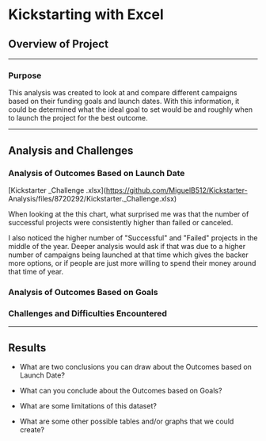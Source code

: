 # Kickstarting with Excel

## Overview of Project

---

  ### Purpose
  This analysis was created to look at and compare different campaigns based on their funding goals and launch dates.
  With this information, it could be determined what the ideal goal to set would be and roughly when to launch the project
  for the best outcome. 

---

## Analysis and Challenges

  ###  Analysis of Outcomes Based on Launch Date
  
  [Kickstarter _Challenge .xlsx](https://github.com/MiguelB512/Kickstarter-                 Analysis/files/8720292/Kickstarter._Challenge.xlsx)

  When looking at the this chart, what surprised me was that the number of successful projects were consistently higher       than failed or canceled. 
  
  I also noticed the higher number of "Successful" and "Failed" projects in the middle of the year. Deeper analysis would     ask if that was due to a higher number of campaigns being launched at that time which gives the backer more options, or     if people are just more willing to spend their money around that time of year. 

  ### Analysis of Outcomes Based on Goals

  ### Challenges and Difficulties Encountered

---

## Results

  - What are two conclusions you can draw about the Outcomes based on Launch Date?

  - What can you conclude about the Outcomes based on Goals?

  - What are some limitations of this dataset?

  - What are some other possible tables and/or graphs that we could create?
